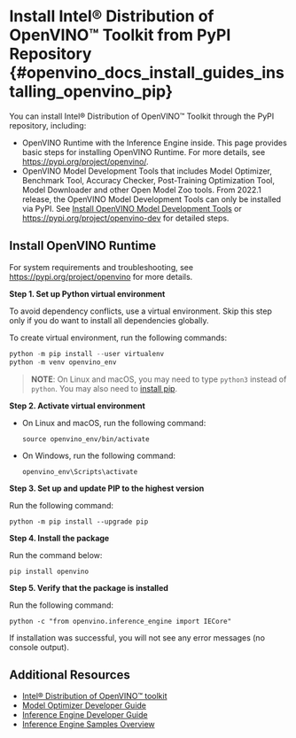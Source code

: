 # Install Intel® Distribution of OpenVINO™ Toolkit from PyPI Repository {#openvino_docs_install_guides_installing_openvino_pip}

You can install Intel® Distribution of OpenVINO™ Toolkit through the PyPI repository, including:

* OpenVINO Runtime with the Inference Engine inside. This page provides basic steps for installing OpenVINO Runtime. For more details, see <https://pypi.org/project/openvino/>.
* OpenVINO Model Development Tools that includes Model Optimizer, Benchmark Tool, Accuracy Checker, Post-Training Optimization Tool, Model Downloader and other Open Model Zoo tools. From 2022.1 release, the OpenVINO Model Development Tools can only be installed via PyPI. See [Install OpenVINO Model Development Tools](../installing-model-dev-tools.md) or <https://pypi.org/project/openvino-dev> for detailed steps.

## Install OpenVINO Runtime

For system requirements and troubleshooting, see <https://pypi.org/project/openvino> for more details.

**Step 1. Set up Python virtual environment**

To avoid dependency conflicts, use a virtual environment. Skip this step only if you do want to install all dependencies globally.

To create virtual environment, run the following commands:
```python
python -m pip install --user virtualenv
python -m venv openvino_env
```

>**NOTE**: On Linux and macOS, you may need to type `python3` instead of `python`. You may also need to [install pip](https://pip.pypa.io/en/stable/installing/).

**Step 2. Activate virtual environment**

* On Linux and macOS, run the following command:
  ```
  source openvino_env/bin/activate
  ```
* On Windows, run the following command:
  ```
  openvino_env\Scripts\activate
  ```

**Step 3. Set up and update PIP to the highest version**

Run the following command:
```
python -m pip install --upgrade pip
```

**Step 4. Install the package**

Run the command below:
```
pip install openvino
```

**Step 5. Verify that the package is installed**

Run the following command:
```
python -c "from openvino.inference_engine import IECore"
```

If installation was successful, you will not see any error messages (no console output).



## Additional Resources

- [Intel® Distribution of OpenVINO™ toolkit](https://software.intel.com/en-us/openvino-toolkit)
- [Model Optimizer Developer Guide](../MO_DG/Deep_Learning_Model_Optimizer_DevGuide.md)
- [Inference Engine Developer Guide](../IE_DG/Deep_Learning_Inference_Engine_DevGuide.md)
- [Inference Engine Samples Overview](../IE_DG/Samples_Overview.md)

